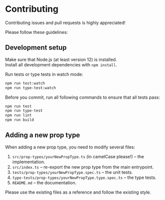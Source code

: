# Contributing

Contributing issues and pull requests is highly appreciated!

Please follow these guidelines:

## Development setup

Make sure that Node.js (at least version 12) is installed.  
Install all development dependencies with `npm install`.

Run tests or type tests in watch mode:

```bash
npm run test:watch
npm run type-test:watch
```

Before you commit, run all following commands to ensure that all tests pass:

```bash
npm run test
npm run type-test
npm run lint
npm run build
```

## Adding a new prop type

When adding a new prop type, you need to modify several files:

1. `src/prop-types/yourNewPropType.ts` (in camelCase please!) – the implementation.
2. `src/index.ts` – re-export the new prop type from the main entrypoint.
3. `tests/prop-types/yourNewPropType.spec.ts` – the unit tests.
4. `type-tests/prop-types/yourNewPropType.type.spec.ts` – the type tests.
5. `README.md` – the documentation.

Please use the existing files as a reference and follow the existing style.
